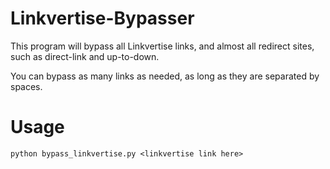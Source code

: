 # Linkvertise-Bypasser

This program will bypass all Linkvertise links, and almost all redirect sites, such as direct-link and up-to-down.

You can bypass as many links as needed, as long as they are separated by spaces.

# Usage

```
python bypass_linkvertise.py <linkvertise link here>
```
